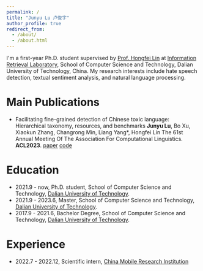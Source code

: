 ```yaml
---
permalink: /
title: "Junyu Lu 卢俊宇"
author_profile: true
redirect_from: 
  - /about/
  - /about.html
---
```


I'm a first-year Ph.D. student supervised by [Prof. Hongfei Lin](https://scholar.google.com/citations?hl=zh-CN&user=kV68br0AAAAJ) at [Information Retrieval Laboratory]( http://ir.dlut.edu.cn), School of Computer Science and Technology, Dalian University of Technology, China. My research interests include hate speech detection, textual sentiment analysis, and natural language processing.

Main Publications
======
- Facilitating fine-grained detection of Chinese toxic language: Hierarchical taxonomy, resources, and benchmarks
  **Junyu Lu**, Bo Xu, Xiaokun Zhang, Changrong Min, Liang Yang*, Hongfei Lin
  The 61st Annual Meeting Of The Association For Computational Linguistics. **ACL2023**. [paper](https://aclanthology.org/2023.acl-long.898.pdf) [code](https://github.com/DUT-lujunyu/ToxiCN)


Education
======
- 2021.9 - now, Ph.D. student, School of Computer Science and Technology, [Dalian University of Technology](https://www.dlut.edu.cn).
- 2021.9 - 2023.6, Master, School of Computer Science and Technology, [Dalian University of Technology](https://www.dlut.edu.cn).
- 2017.9 - 2021.6, Bachelor Degree, School of Computer Science and Technology, [Dalian University of Technology](https://www.dlut.edu.cn).

Experience
======
- 2022.7 - 2022.12, Scientific intern, [China Mobile Research Institution](http://cmri.chinamobile.com/)
